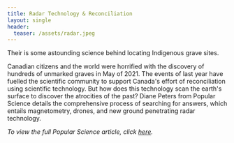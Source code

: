 ```yaml
---
title: Radar Technology & Reconciliation
layout: single
header:
  teaser: /assets/radar.jpeg
---
```

Their is some astounding science behind locating Indigenous grave sites. 

Canadian citizens and the world were horrified with the discovery of hundreds of unmarked graves in May of 2021. The events of last year have fuelled the scientific community to support Canada's effort of reconciliation using scientific technology. But how does this technology scan the earth's surface to discover the atrocities of the past? Diane Peters from Popular Science details the comprehensive process of searching for answers, which entails  magnetometry, drones, and new ground penetrating radar technology.

*To view the full Popular Science article, click [here](https://www.popsci.com/technology/how-radar-is-helping-track-down-lost-indigenous-grave-sites/).*
